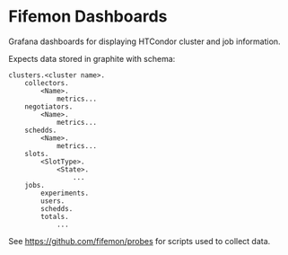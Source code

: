 Fifemon Dashboards
==================

Grafana dashboards for displaying HTCondor cluster and job information.

Expects data stored in graphite with schema:

    clusters.<cluster name>.
        collectors.
            <Name>.
                metrics...
        negotiators.
            <Name>.
                metrics...
        schedds.
            <Name>.
                metrics...
        slots.
            <SlotType>.
                <State>.
                    ...
        jobs.
            experiments.
            users.
            schedds.
            totals.
                ...

See https://github.com/fifemon/probes for scripts used to collect data.

